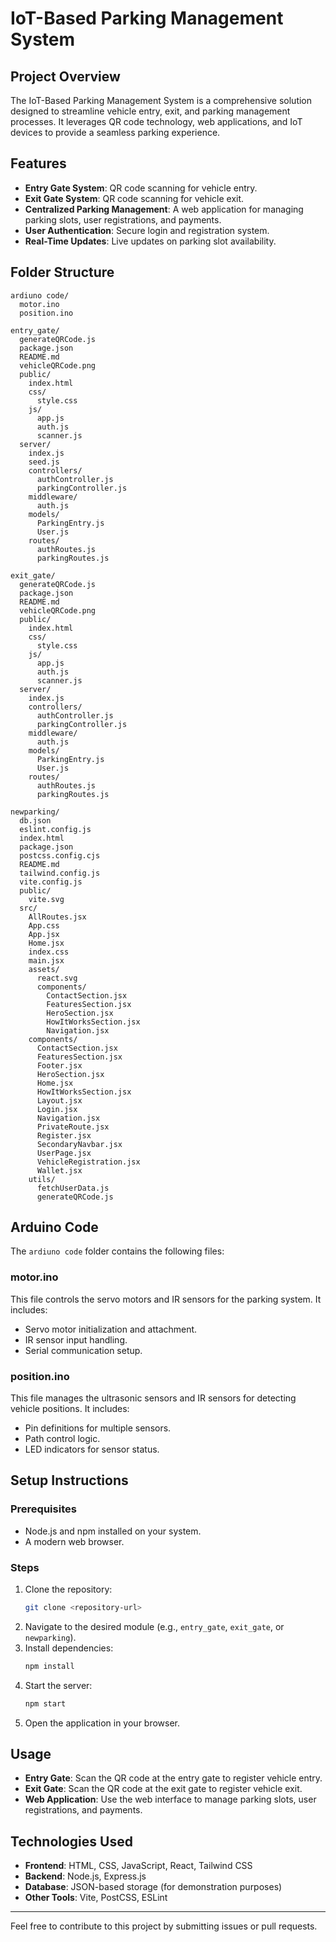 # IoT-Based Parking Management System

## Project Overview
The IoT-Based Parking Management System is a comprehensive solution designed to streamline vehicle entry, exit, and parking management processes. It leverages QR code technology, web applications, and IoT devices to provide a seamless parking experience.

## Features
- **Entry Gate System**: QR code scanning for vehicle entry.
- **Exit Gate System**: QR code scanning for vehicle exit.
- **Centralized Parking Management**: A web application for managing parking slots, user registrations, and payments.
- **User Authentication**: Secure login and registration system.
- **Real-Time Updates**: Live updates on parking slot availability.

## Folder Structure
```
ardiuno code/
  motor.ino
  position.ino

entry_gate/
  generateQRCode.js
  package.json
  README.md
  vehicleQRCode.png
  public/
    index.html
    css/
      style.css
    js/
      app.js
      auth.js
      scanner.js
  server/
    index.js
    seed.js
    controllers/
      authController.js
      parkingController.js
    middleware/
      auth.js
    models/
      ParkingEntry.js
      User.js
    routes/
      authRoutes.js
      parkingRoutes.js

exit_gate/
  generateQRCode.js
  package.json
  README.md
  vehicleQRCode.png
  public/
    index.html
    css/
      style.css
    js/
      app.js
      auth.js
      scanner.js
  server/
    index.js
    controllers/
      authController.js
      parkingController.js
    middleware/
      auth.js
    models/
      ParkingEntry.js
      User.js
    routes/
      authRoutes.js
      parkingRoutes.js

newparking/
  db.json
  eslint.config.js
  index.html
  package.json
  postcss.config.cjs
  README.md
  tailwind.config.js
  vite.config.js
  public/
    vite.svg
  src/
    AllRoutes.jsx
    App.css
    App.jsx
    Home.jsx
    index.css
    main.jsx
    assets/
      react.svg
      components/
        ContactSection.jsx
        FeaturesSection.jsx
        HeroSection.jsx
        HowItWorksSection.jsx
        Navigation.jsx
    components/
      ContactSection.jsx
      FeaturesSection.jsx
      Footer.jsx
      HeroSection.jsx
      Home.jsx
      HowItWorksSection.jsx
      Layout.jsx
      Login.jsx
      Navigation.jsx
      PrivateRoute.jsx
      Register.jsx
      SecondaryNavbar.jsx
      UserPage.jsx
      VehicleRegistration.jsx
      Wallet.jsx
    utils/
      fetchUserData.js
      generateQRCode.js
```

## Arduino Code

The `ardiuno code` folder contains the following files:

### motor.ino
This file controls the servo motors and IR sensors for the parking system. It includes:
- Servo motor initialization and attachment.
- IR sensor input handling.
- Serial communication setup.

### position.ino
This file manages the ultrasonic sensors and IR sensors for detecting vehicle positions. It includes:
- Pin definitions for multiple sensors.
- Path control logic.
- LED indicators for sensor status.

## Setup Instructions

### Prerequisites
- Node.js and npm installed on your system.
- A modern web browser.

### Steps
1. Clone the repository:
   ```bash
   git clone <repository-url>
   ```
2. Navigate to the desired module (e.g., `entry_gate`, `exit_gate`, or `newparking`).
3. Install dependencies:
   ```bash
   npm install
   ```
4. Start the server:
   ```bash
   npm start
   ```
5. Open the application in your browser.

## Usage
- **Entry Gate**: Scan the QR code at the entry gate to register vehicle entry.
- **Exit Gate**: Scan the QR code at the exit gate to register vehicle exit.
- **Web Application**: Use the web interface to manage parking slots, user registrations, and payments.

## Technologies Used
- **Frontend**: HTML, CSS, JavaScript, React, Tailwind CSS
- **Backend**: Node.js, Express.js
- **Database**: JSON-based storage (for demonstration purposes)
- **Other Tools**: Vite, PostCSS, ESLint


---

Feel free to contribute to this project by submitting issues or pull requests.
